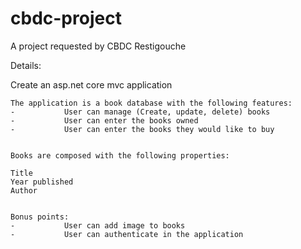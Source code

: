 # cbdc-project
A project requested by CBDC Restigouche

Details:

  Create an asp.net core mvc application

    The application is a book database with the following features:
    -           User can manage (Create, update, delete) books
    -           User can enter the books owned
    -           User can enter the books they would like to buy


    Books are composed with the following properties:

    Title
    Year published
    Author


    Bonus points:
    -           User can add image to books
    -           User can authenticate in the application
